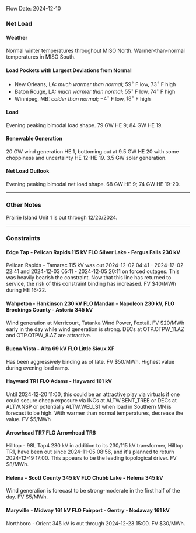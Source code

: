 Flow Date: 2024-12-10
### Net Load
#### Weather
Normal winter temperatures throughout MISO North. Warmer-than-normal temperatures in MISO South.
#### Load Pockets with Largest Deviations from Normal
- New Orleans, LA: *much warmer than normal*; $59^\circ$ F low, $73^\circ$ F high
- Baton Rouge, LA: *much warmer than normal*; $55^\circ$ F low, $74^\circ$ F high
- Winnipeg, MB: *colder than normal*; $-4^\circ$ F low, $18^\circ$ F high
#### Load
Evening peaking bimodal load shape. 79 GW HE 9; 84 GW HE 19.
#### Renewable Generation
20 GW wind generation HE 1, bottoming out at 9.5 GW HE 20 with some choppiness and uncertainty HE 12-HE 19.
3.5 GW solar generation.
#### Net Load Outlook
Evening peaking bimodal net load shape. 68 GW HE 9; 74 GW HE 19-20.

---
### Other Notes
Prairie Island Unit 1 is out through 12/20/2024.

---
### Constraints
#### Edge Tap - Pelican Rapids 115 kV FLO Silver Lake - Fergus Falls 230 kV
Pelican Rapids - Tamarac 115 kV was out 2024-12-02 04:41 - 2024-12-02 22:41 and 2024-12-03 05:11 - 2024-12-05 20:11 on forced outages. This was heavily bearish the constraint. Now that this line has returned to service, the risk of this constraint binding has increased. FV $40/MWh during HE 16-22.
#### Wahpeton - Hankinson 230 kV FLO Mandan - Napoleon 230 kV, FLO Brookings County - Astoria 345 kV
Wind generation at Merricourt, Tatanka Wind Power, Foxtail. FV $20/MWh early in the day while wind generation is strong. DECs at OTP.OTPW_11.AZ and OTP.OTPW_8.AZ are attractive.
#### Buena Vista - Alta 69 kV FLO Little Sioux XF
Has been aggressively binding as of late. FV $50/MWh. Highest value during evening load ramp.
#### Hayward TR1 FLO Adams - Hayward 161 kV
Until 2024-12-20 11:00, this could be an attractive play via virtuals if one could secure cheap exposure via INCs at ALTW.BENT_TREE or DECs at ALTW.NSP or potentially ALTW.WELLS1 when load in Southern MN is forecast to be high. With warmer than normal temperatures, decrease the value. FV $5/MWh
#### Arrowhead TR7 FLO Arrowhead TR6
Hilltop - 98L Tap4 230 kV in addition to its 230/115 kV transformer, Hilltop TR1, have been out since 2024-11-05 08:56, and it's planned to return 2024-12-19 17:00. This appears to be the leading topological driver. FV $8/MWh.
#### Helena - Scott County 345 kV FLO Chubb Lake - Helena 345 kV
Wind generation is forecast to be strong-moderate in the first half of the day. FV $5/MWh.
#### Maryville - Midway 161 kV FLO Fairport - Gentry - Nodaway 161 kV
Northboro - Orient 345 kV is out through 2024-12-23 15:00. FV $30/MWh.